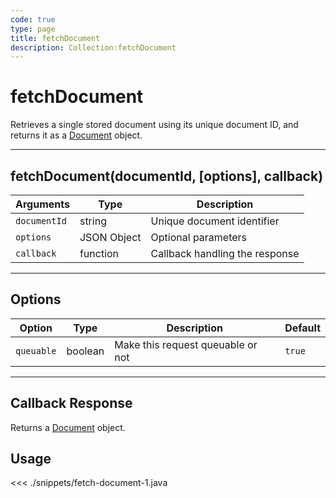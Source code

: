 ```yaml
---
code: true
type: page
title: fetchDocument
description: Collection:fetchDocument
---
```


# fetchDocument

Retrieves a single stored document using its unique document ID, and returns it as a [Document](/sdk/android/3/core-classes/document/) object.

---

## fetchDocument(documentId, [options], callback)

| Arguments    | Type        | Description                    |
| ------------ | ----------- | ------------------------------ |
| `documentId` | string      | Unique document identifier     |
| `options`    | JSON Object | Optional parameters            |
| `callback`   | function    | Callback handling the response |

---

## Options

| Option     | Type    | Description                       | Default |
| ---------- | ------- | --------------------------------- | ------- |
| `queuable` | boolean | Make this request queuable or not | `true`  |

---

## Callback Response

Returns a [Document](/sdk/android/3/core-classes/document/) object.

## Usage

<<< ./snippets/fetch-document-1.java
